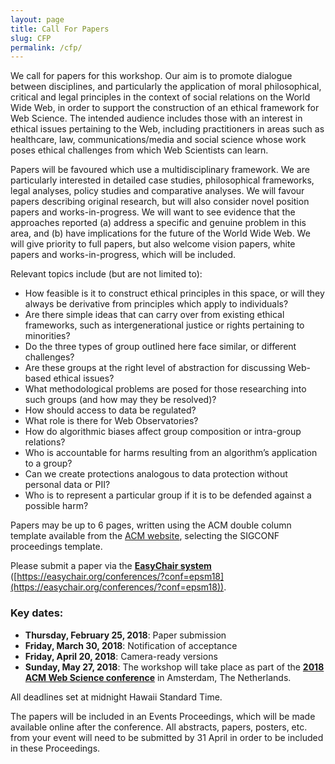 ```yaml
---
layout: page
title: Call For Papers
slug: CFP
permalink: /cfp/
---
```


We call for papers for this workshop. Our aim is to promote dialogue between disciplines, and particularly the application of moral philosophical, critical and legal principles in the context of social relations on the World Wide Web, in order to support the construction of an ethical framework for Web Science. The intended audience includes those with an interest in ethical issues pertaining to the Web, including practitioners in areas such as healthcare, law, communications/media and social science whose work poses ethical challenges from which Web Scientists can learn.

Papers will be favoured which use a multidisciplinary framework. We are particularly interested in detailed case studies, philosophical frameworks, legal analyses, policy studies and comparative analyses. We will favour papers describing original research, but will also consider novel position papers and works-in-progress. We will want to see evidence that the approaches reported (a) address a specific and genuine problem in this area, and (b) have implications for the future of the World Wide Web. We will give priority to full papers, but also welcome vision papers, white papers and works-in-progress, which will be included.

Relevant topics include (but are not limited to):
- How feasible is it to construct ethical principles in this space, or will they always be derivative from principles which apply to individuals?
- Are there simple ideas that can carry over from existing ethical frameworks, such as intergenerational justice or rights pertaining to minorities?
- Do the three types of group outlined here face similar, or different challenges?
- Are these groups at the right level of abstraction for discussing Web-based ethical issues?
- What methodological problems are posed for those researching into such groups (and how may they be resolved)?
- How should access to data be regulated?
- What role is there for Web Observatories?
- How do algorithmic biases affect group composition or intra-group relations?
- Who is accountable for harms resulting from an algorithm’s application to a group?
- Can we create protections analogous to data protection without personal data or PII?
- Who is to represent a particular group if it is to be defended against a possible harm?

Papers may be up to 6 pages, written using the ACM double column template available from the [ACM website](https://www.acm.org/publications/proceedings-template), selecting the SIGCONF proceedings template. 

Please submit a paper via the **[EasyChair system](https://easychair.org/conferences/?conf=epsm18)** ([https://easychair.org/conferences/?conf=epsm18](https://easychair.org/conferences/?conf=epsm18)).

### Key dates:
- **Thursday, February 25, 2018**: Paper submission
- **Friday, March 30, 2018**: Notification of acceptance
- **Friday, April 20, 2018**: Camera-ready versions
- **Sunday, May 27, 2018**: The workshop will take place as part of the **[2018 ACM Web Science conference](https://websci18.webscience.org)** in Amsterdam, The Netherlands.

All deadlines set at midnight Hawaii Standard Time.

The papers will be included in an Events Proceedings, which will be made available online after the conference. All abstracts, papers, posters, etc. from your event will need to be submitted by 31 April in order to be included in these Proceedings.
